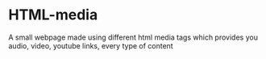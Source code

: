# HTML-media
A small webpage made using different html media tags which provides you audio, video, youtube links, every type of content
